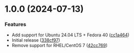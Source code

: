 # 1.0.0 (2024-07-13)


### Features

* Add support for Ubuntu 24.04 LTS + Fedora 40 ([cc1a464](https://github.com/de-it-krachten/ansible-role-auditd/commit/cc1a4646df8801dea35d954c265ae571bb02f54d))
* Initial release ([338cf97](https://github.com/de-it-krachten/ansible-role-auditd/commit/338cf97fa76039a6098b8a4c67423d121109d400))
* Remove support for RHEL/CentOS 7 ([42cc769](https://github.com/de-it-krachten/ansible-role-auditd/commit/42cc769edf6eac993c63d0ec0e7f53e0788239e6))
